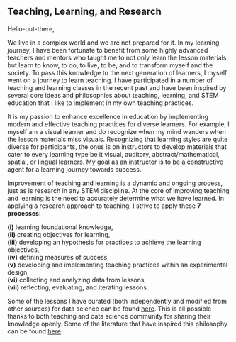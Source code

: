 ## Teaching, Learning, and Research

Hello-out-there,

We live in a complex world and we are not prepared for it. In my learning journey, I have been fortunate to benefit from some highly advanced teachers and mentors who taught me to not only learn the lesson materials but learn to know, to do, to live, to be, and to transform myself and the society. To pass this knowledge to the next generation of learners, I myself went on a journey to learn teaching. I have participated in a number of teaching and learning classes in the recent past and have been inspired by several core ideas and philosophies about teaching, learning, and STEM education that I like to implement in my own teaching practices.

It is my passion to enhance excellence in education by implementing modern and effective teaching practices for diverse learners. For example, I myself am a visual learner and do recognize when my mind wanders when the lesson materials miss visuals. Recognizing that learning styles are quite diverse for participants, the onus is on instructors to develop materials that cater to every learning type be it visual, auditory, abstract/mathematical, spatial, or lingual learners. My goal as an instructor is to be a constructive agent for a learning journey towards success. 

Improvement of teaching and learning is a dynamic and ongoing process, just as is research in any STEM discipline. At the core of improving teaching and learning is the need to accurately determine what we have learned. In applying a research approach to teaching, I strive to apply these **7 processes**: 
  
**(i)** learning foundational knowledge,   
**(ii)** creating objectives for learning,  
**(iii)** developing an hypothesis for practices to achieve the learning objectives,  
**(iv)** defining measures of success,  
**(v)** developing and implementing teaching practices within an experimental design,  
**(vi)** collecting and analyzing data from lessons,  
**(vii)** reflecting, evaluating, and iterating lessons.  

Some of the lessons I have curated (both independently and modified from other sources) for data science can be found [here](https://github.com/NoushinN/STEM_Education/tree/master/Data%20Analysis%20Lessons).  This is all possible thanks to both teaching and data science community for sharing their knowledge openly. Some of the literature that have inspired this philosophy can be found [here](https://github.com/NoushinN/STEM_Teaching_Learning_Research/tree/master/Teaching%20Literature).
